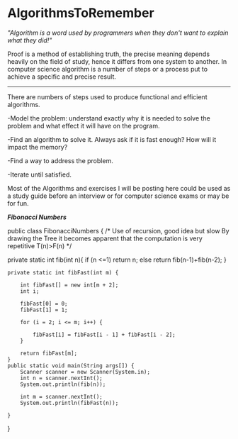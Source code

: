 # AlgorithmsToRemember

   <em>"Algorithm is a word used by programmers when they don't want to explain what they did!"</em>

Proof is a method of establishing truth, the precise meaning depends heavily on the field of study, hence it differs from one system to another. In computer science algorithm is a number of steps or a process put to achieve a specific and precise result.<hr>

There are numbers of steps used to produce functional and efficient algorithms.

-Model the problem: understand exactly why it is needed to solve the problem and what effect it will have on the program.

-Find an algorithm to solve it. Always ask if it is fast enough? How will it impact the memory?

-Find a way to address the problem. 

-Iterate until satisfied.

Most of the Algorithms and exercises I will be posting here could be used as a study guide before an interview or for computer science  exams or may be for fun.

***********Fibonacci Numbers***********

public class FibonacciNumbers {
    /*  Use of recursion, good idea but slow
        By drawing the Tree it becomes apparent that the computation is very
        repetitive T(n)>F(n) */
   
   private static int fib(int n){
        if (n <=1)
            return n;
            else
                return fib(n-1)+fib(n-2);
    }


    private static int fibFast(int m) {

        int fibFast[] = new int[m + 2];
        int i;

        fibFast[0] = 0;
        fibFast[1] = 1;

        for (i = 2; i <= m; i++) {

            fibFast[i] = fibFast[i - 1] + fibFast[i - 2];
        }

        return fibFast[m];
    }
    public static void main(String args[]) {
        Scanner scanner = new Scanner(System.in);
        int n = scanner.nextInt();
        System.out.println(fib(n));

        int m = scanner.nextInt();
        System.out.println(fibFast(n));

    }
}

